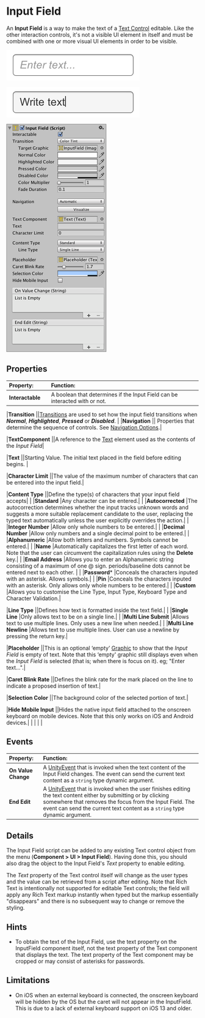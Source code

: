# Input Field

An **Input Field** is a way to make the text of a [Text Control](script-Text.md) editable. Like the other interaction controls, it's not a visible UI element in itself and must be combined with one or more visual UI elements in order to be visible.

![An empty Input Field.](images/UI_InputFieldExample.png)

![Text entered into the Input Field.](images/UI_InputFieldExample2.png)

![](images/UI_InputFieldInspector.png)

## Properties

|**Property:**||**Function:** |
|:---|:---|:---|
|****Interactable**** ||A boolean that determines if the Input Field can be interacted with or not.|

|****Transition**** ||[Transitions](script-SelectableTransition.md) are used to set how the input field transitions when ***Normal***, ***Highlighted***, ***Pressed*** or ***Disabled***. |
|****Navigation**** || Properties that determine the sequence of controls. See [Navigation Options](script-SelectableNavigation.md).|

|****TextComponent**** ||A reference to the [Text](script-Text.md) element used as the contents of the _*Input Field*_|

|****Text**** ||Starting Value. The initial text placed in the field before editing begins. |

|****Character Limit**** ||The value of the maximum number of characters that can be entered into the input field.|

|****Content Type**** ||Define the type(s) of characters that your input field accepts|
| |**Standard** |Any character can be entered.|
| |**Autocorrected** |The autocorrection determines whether the input tracks unknown words and suggests a more suitable replacement candidate to the user, replacing the typed text automatically unless the user explicitly overrides the action.|
| |**Integer Number** |Allow only whole numbers to be entered.|
| |**Decimal Number** |Allow only numbers and a single decimal point to be entered.|
| |**Alphanumeric** |Allow both letters and numbers. Symbols cannot be entered.|
| |**Name** |Automatically capitalizes the first letter of each word. Note that the user can circumvent the capitalization rules using the **Delete** key.|
| |**Email Address** |Allows you to enter an Alphanumeric string consisting of a maximum of one @ sign. periods/baseline dots cannot be entered next to each other. |
| |**Password*** |Conceals the characters inputed with an asterisk. Allows symbols.|
| |**Pin** |Conceals the characters inputed with an asterisk. Only allows only whole numbers to be entered.|
| |**Custom** |Allows you to customise the Line Type, Input Type, Keyboard Type and Character Validation.|

|****Line Type**** ||Defines how text is formatted inside the text field.|
| |**Single Line** |Only allows text to be on a single line.|
| |**Multi Line Submit** |Allows text to use multiple lines. Only uses a new line when needed.|
| |**Multi Line Newline** |Allows text to use multiple lines. User can use a newline by pressing the return key.|

|****Placeholder**** ||This is an optional ‘empty’ [Graphic](xref:UnityEngine.UI.Graphic) to show that  the _*Input Field*_ is empty of text. Note that this ‘empty' graphic still displays even when the _*Input Field*_ is selected (that is; when there is focus on it). eg; "Enter text...".|

|****Caret Blink Rate**** ||Defines the blink rate for the mark placed on the line to indicate a proposed insertion of text.|

|****Selection Color**** ||The background color of the selected portion of text.|

|****Hide Mobile Input**** ||Hides the native input field attached to the onscreen keyboard on mobile devices. Note that this only works on iOS and Android devices.|
| | | |

## Events

|**Property:** |**Function:** |
|:---|:---|
|**On Value Change** | A [UnityEvent](https://docs.unity3d.com/Manual/UnityEvents.html) that is invoked when the text content of the Input Field changes. The event can send the current text content as a `string` type dynamic argument. |
|**End Edit** | A [UnityEvent](https://docs.unity3d.com/Manual/UnityEvents.html) that is invoked when the user finishes editing the text content either by submitting or by clicking somewhere that removes the focus from the Input Field. The event can send the current text content as a `string` type dynamic argument. |


## Details

The Input Field script can be added to any existing Text control object from the menu (**Component &gt; UI &gt; Input Field**). Having done this, you should also drag the object to the Input Field's _Text_ property to enable editing.

The _Text_ property of the Text control itself will change as the user types and the value can be retrieved from a script after editing. Note that Rich Text is intentionally not supported for editable Text controls; the field will apply any Rich Text markup instantly when typed but the markup essentially "disappears" and there is no subsequent way to change or remove the styling.


## Hints

* To obtain the text of the Input Field, use the text property on the InputField component itself, not the text property of the Text component that displays the text. The text property of the Text component may be cropped or may consist of asterisks for passwords.

## Limitations

* On iOS when an external keyboard is connected, the onscreen keyboard will be hidden by the OS but the caret will not appear in the InputField. This is due to a lack of external keyboard support on iOS 13 and older.
